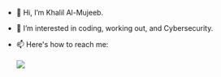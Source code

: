 - 👋 Hi, I’m Khalil Al-Mujeeb.

- 👀 I’m interested in coding, working out, and Cybersecurity.
- 📫 Here's how to reach me:
  <br></br><a href="https://www.linkedin.com/in/khalil-al-mujeeb/" ><img src="https://img.shields.io/badge/LinkedIn-0077B5?style=for-the-badge&logo=linkedin&logoColor=white"></img></a>
<!---
khalilalm/khalilalm is a ✨ special ✨ repository because its `README.md` (this file) appears on your GitHub profile.
You can click the Preview link to take a look at your changes.
--->
